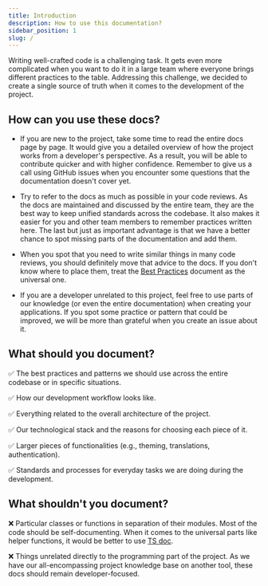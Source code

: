 ```yaml
---
title: Introduction
description: How to use this documentation?
sidebar_position: 1
slug: /
---
```


Writing well-crafted code is a challenging task. It gets even more complicated when you want to do it in a large team where everyone brings different practices to the table. Addressing this challenge, we decided to create a single source of truth when it comes to the development of the project.

## How can you use these docs?

- If you are new to the project, take some time to read the entire docs page by page. It would give you a detailed overview of how the project works from a developer's perspective. As a result, you will be able to contribute quicker and with higher confidence. Remember to give us a call using GitHub issues when you encounter some questions that the documentation doesn't cover yet.

- Try to refer to the docs as much as possible in your code reviews. As the docs are maintained and discussed by the entire team, they are the best way to keep unified standards across the codebase. It also makes it easier for you and other team members to remember practices written here. The last but just as important advantage is that we have a better chance to spot missing parts of the documentation and add them.

- When you spot that you need to write similar things in many code reviews, you should definitely move that advice to the docs. If you don't know where to place them, treat the [Best Practices](best-practices.md) document as the universal one.

- If you are a developer unrelated to this project, feel free to use parts of our knowledge (or even the entire documentation) when creating your applications. If you spot some practice or pattern that could be improved, we will be more than grateful when you create an issue about it.


## What should you document?

✅ The best practices and patterns we should use across the entire codebase or in specific situations.

✅ How our development workflow looks like.

✅ Everything related to the overall architecture of the project.

✅ Our technological stack and the reasons for choosing each piece of it.

✅ Larger pieces of functionalities (e.g., theming, translations, authentication).

✅ Standards and processes for everyday tasks we are doing during the development.

## What shouldn't you document?

❌ Particular classes or functions in separation of their modules. Most of the code should be self-documenting. When it comes to the universal parts like helper functions, it would be better to use [TS doc](https://github.com/microsoft/tsdoc).

❌ Things unrelated directly to the programming part of the project. As we have our all-encompassing project knowledge base on another tool, these docs should remain developer-focused.


